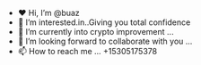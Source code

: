 - ❤️ Hi, I’m @buaz
- 👀 I’m interested.in..Giving you total confidence
- 🌱 I’m currently into crypto improvement ...
- 💞️ I’m looking forward to collaborate with you ...
- 📫 How to reach me ...
+15305175378
<!---
buaz/buaz is a ✨ special ✨ repository because its `README.md` (this file) appears on your GitHub profile.
You can click the Preview link to take a look at your changes.
--->
